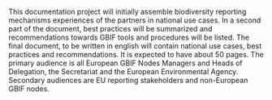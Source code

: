 This documentation project will initially assemble biodiversity reporting
mechanisms experiences of the partners in national use cases.
In a second part of the document, best practices will be summarized and
recommendations towards GBIF tools and procedures will be listed.
The final document, to be written in english will contain national use cases,
best practices and recommendations. It is expected to have about 50 pages.
The primary audience is all European GBIF Nodes Managers and Heads of
Delegation, the Secretariat and the European Environmental Agency.
Secondary audiences are EU reporting stakeholders and non-European
GBIF nodes.